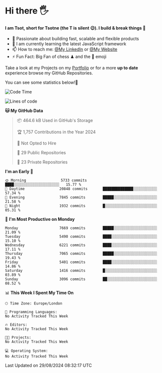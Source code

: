 # Hi there :raised_hand_with_fingers_splayed:
#### I am Tsot, short for Tsotne (the T is silent :wink:). I build & break things :space_invader:
- :telescope: Passionate about building fast, scalable and flexible products
- :seedling: I am currently learning the latest JavaScript framework 
- :mailbox: How to reach me: [@My LinkedIn](https://www.linkedin.com/in/tsotne-gvadzabia/) or [@My Website](https://tsotne.co.uk/contact)
- :zap: Fun Fact: Big Fan of chess ♟ and the 👾 emoji

Take a look at my Projects on my [Portfolio](https://tsotne.co.uk/) or for a more **up to date** experience browse my GitHub Repositories.

You can see some statistics below!:space_invader:
<!--START_SECTION:waka-->
![Code Time](http://img.shields.io/badge/Code%20Time-761%20hrs%202%20mins-blue)

![Lines of code](https://img.shields.io/badge/From%20Hello%20World%20I%27ve%20Written-13.1%20million%20lines%20of%20code-blue)

**🐱 My GitHub Data** 

> 📦 464.6 kB Used in GitHub's Storage 
 > 
> 🏆 1,757 Contributions in the Year 2024
 > 
> 🚫 Not Opted to Hire
 > 
> 📜 29 Public Repositories 
 > 
> 🔑 23 Private Repositories 
 > 
**I'm an Early 🐤** 

```text
🌞 Morning                5733 commits        ████░░░░░░░░░░░░░░░░░░░░░   15.77 % 
🌆 Daytime                20848 commits       ██████████████░░░░░░░░░░░   57.34 % 
🌃 Evening                7845 commits        █████░░░░░░░░░░░░░░░░░░░░   21.58 % 
🌙 Night                  1932 commits        █░░░░░░░░░░░░░░░░░░░░░░░░   05.31 % 
```
📅 **I'm Most Productive on Monday** 

```text
Monday                   7669 commits        █████░░░░░░░░░░░░░░░░░░░░   21.09 % 
Tuesday                  5490 commits        ████░░░░░░░░░░░░░░░░░░░░░   15.10 % 
Wednesday                6221 commits        ████░░░░░░░░░░░░░░░░░░░░░   17.11 % 
Thursday                 7065 commits        █████░░░░░░░░░░░░░░░░░░░░   19.43 % 
Friday                   5401 commits        ████░░░░░░░░░░░░░░░░░░░░░   14.86 % 
Saturday                 1416 commits        █░░░░░░░░░░░░░░░░░░░░░░░░   03.89 % 
Sunday                   3096 commits        ██░░░░░░░░░░░░░░░░░░░░░░░   08.52 % 
```


📊 **This Week I Spent My Time On** 

```text
🕑︎ Time Zone: Europe/London

💬 Programming Languages: 
No Activity Tracked This Week

🔥 Editors: 
No Activity Tracked This Week

🐱‍💻 Projects: 
No Activity Tracked This Week

💻 Operating System: 
No Activity Tracked This Week
```


 Last Updated on 29/08/2024 08:32:17 UTC
<!--END_SECTION:waka-->
